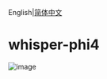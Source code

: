 English|[简体中文](README_zh.md)

# whisper-phi4
![image](https://github.com/user-attachments/assets/f7541460-4176-469e-8f8f-8e673fc59f86)
